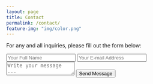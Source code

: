 ```yaml
---
layout: page
title: Contact
permalink: /contact/
feature-img: "img/color.png"
---
```


For any and all inquiries, please fill out the form below:

<form action="https://getsimpleform.com/messages?form_api_token=1cfd2e1b-24e2-4c4a-bac4-6c28bbd23e74" method="post">
  <!-- the redirect_to is optional, the form will redirect to the referrer on submission -->
  <input type='hidden' name='redirect_to' value='http://dkarlin87.github.io/portfolio-kami/thank-you/' />
  <input type='text' name='name' placeholder='Your Full Name' />
  <input type='email' name='email' placeholder='Your E-mail Address' />
  <textarea name='message' placeholder='Write your message ...'></textarea>
  <input type='submit' value='Send Message' />
</form>